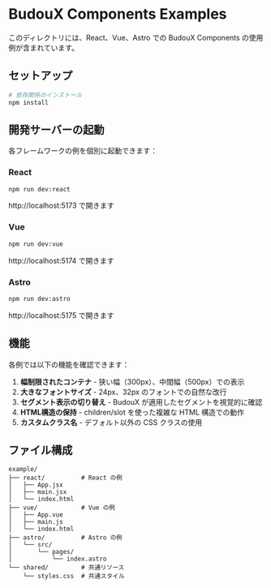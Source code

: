 # BudouX Components Examples

このディレクトリには、React、Vue、Astro での BudouX Components の使用例が含まれています。

## セットアップ

```bash
# 依存関係のインストール
npm install
```

## 開発サーバーの起動

各フレームワークの例を個別に起動できます：

### React
```bash
npm run dev:react
```
http://localhost:5173 で開きます

### Vue
```bash
npm run dev:vue
```
http://localhost:5174 で開きます

### Astro
```bash
npm run dev:astro
```
http://localhost:5175 で開きます

## 機能

各例では以下の機能を確認できます：

1. **幅制限されたコンテナ** - 狭い幅（300px）、中間幅（500px）での表示
2. **大きなフォントサイズ** - 24px、32px のフォントでの自然な改行
3. **セグメント表示の切り替え** - BudouX が適用したセグメントを視覚的に確認
4. **HTML構造の保持** - children/slot を使った複雑な HTML 構造での動作
5. **カスタムクラス名** - デフォルト以外の CSS クラスの使用

## ファイル構成

```
example/
├── react/          # React の例
│   ├── App.jsx
│   ├── main.jsx
│   └── index.html
├── vue/            # Vue の例
│   ├── App.vue
│   ├── main.js
│   └── index.html
├── astro/          # Astro の例
│   └── src/
│       └── pages/
│           └── index.astro
└── shared/         # 共通リソース
    └── styles.css  # 共通スタイル
```